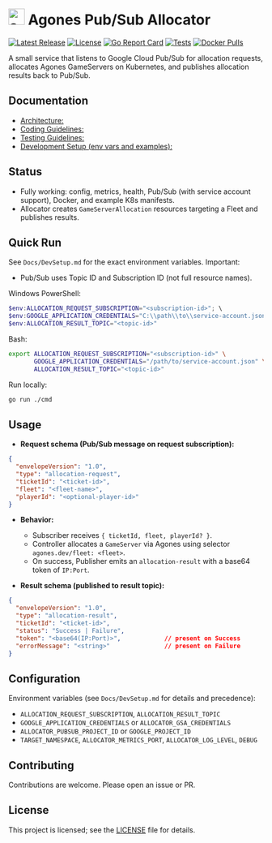 # <img src="https://raw.githubusercontent.com/github/explore/main/topics/agones/agones.png" alt="agones logo" width="32"/> Agones Pub/Sub Allocator

[![Latest Release](https://img.shields.io/github/release/Nitecon/agones-pubsub-allocator.svg)](https://github.com/Nitecon/agones-pubsub-allocator/releases/latest)
[![License](https://img.shields.io/github/license/Nitecon/agones-pubsub-allocator.svg)](LICENSE)
[![Go Report Card](https://goreportcard.com/badge/github.com/Nitecon/agones-pubsub-allocator)](https://goreportcard.com/report/github.com/Nitecon/agones-pubsub-allocator)
[![Tests](https://github.com/Nitecon/agones-pubsub-allocator/actions/workflows/ci.yml/badge.svg)](https://github.com/Nitecon/agones-pubsub-allocator/actions/workflows/ci.yml)
[![Docker Pulls](https://img.shields.io/docker/pulls/nitecon/agones-pubsub-allocator)](https://hub.docker.com/r/nitecon/agones-pubsub-allocator)

A small service that listens to Google Cloud Pub/Sub for allocation requests, allocates Agones GameServers on Kubernetes, and publishes allocation results back to Pub/Sub.

## Documentation
- [Architecture:](Docs/Architecture.md)
- [Coding Guidelines:](Docs/CodingGuidelines.md)
- [Testing Guidelines:](Docs/TestingGuidelines.md)
- [Development Setup (env vars and examples):](Docs/DevSetup.md)

## Status
- Fully working: config, metrics, health, Pub/Sub (with service account support), Docker, and example K8s manifests.
- Allocator creates `GameServerAllocation` resources targeting a Fleet and publishes results.

## Quick Run
See `Docs/DevSetup.md` for the exact environment variables. Important:
- Pub/Sub uses Topic ID and Subscription ID (not full resource names).

Windows PowerShell:
```powershell
$env:ALLOCATION_REQUEST_SUBSCRIPTION="<subscription-id>"; \
$env:GOOGLE_APPLICATION_CREDENTIALS="C:\\path\\to\\service-account.json"; \
$env:ALLOCATION_RESULT_TOPIC="<topic-id>"
```

Bash:
```bash
export ALLOCATION_REQUEST_SUBSCRIPTION="<subscription-id>" \
       GOOGLE_APPLICATION_CREDENTIALS="/path/to/service-account.json" \
       ALLOCATION_RESULT_TOPIC="<topic-id>"
```

Run locally:
```bash
go run ./cmd
```

## Usage
- **Request schema (Pub/Sub message on request subscription):**

```json
{
  "envelopeVersion": "1.0",
  "type": "allocation-request",
  "ticketId": "<ticket-id>",
  "fleet": "<fleet-name>",
  "playerId": "<optional-player-id>"
}
```

- **Behavior:**
  - Subscriber receives `{ ticketId, fleet, playerId? }`.
  - Controller allocates a `GameServer` via Agones using selector `agones.dev/fleet: <fleet>`.
  - On success, Publisher emits an `allocation-result` with a base64 token of `IP:Port`.

- **Result schema (published to result topic):**

```json
{
  "envelopeVersion": "1.0",
  "type": "allocation-result",
  "ticketId": "<ticket-id>",
  "status": "Success | Failure",
  "token": "<base64(IP:Port)>",            // present on Success
  "errorMessage": "<string>"               // present on Failure
}
```

## Configuration
Environment variables (see `Docs/DevSetup.md` for details and precedence):
- `ALLOCATION_REQUEST_SUBSCRIPTION`, `ALLOCATION_RESULT_TOPIC`
- `GOOGLE_APPLICATION_CREDENTIALS` or `ALLOCATOR_GSA_CREDENTIALS`
- `ALLOCATOR_PUBSUB_PROJECT_ID` or `GOOGLE_PROJECT_ID`
- `TARGET_NAMESPACE`, `ALLOCATOR_METRICS_PORT`, `ALLOCATOR_LOG_LEVEL`, `DEBUG`

## Contributing
Contributions are welcome. Please open an issue or PR.

## License
This project is licensed; see the [LICENSE](LICENSE) file for details.
